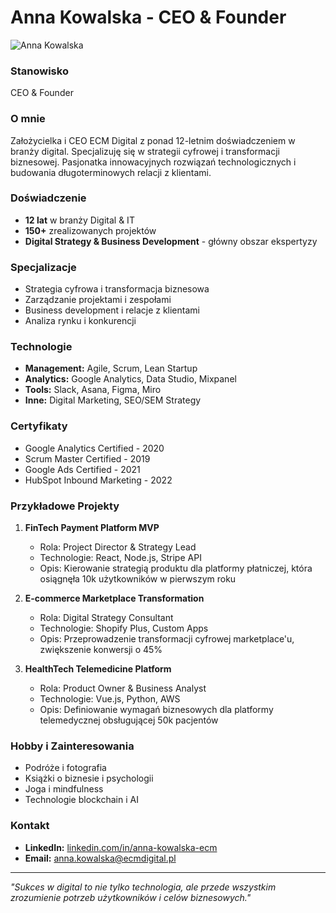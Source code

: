 # Anna Kowalska - CEO & Founder

![Anna Kowalska](./zdjecia/anna-kowalska.jpg)

### Stanowisko
CEO & Founder

### O mnie
Założycielka i CEO ECM Digital z ponad 12-letnim doświadczeniem w branży digital. Specjalizuję się w strategii cyfrowej i transformacji biznesowej. Pasjonatka innowacyjnych rozwiązań technologicznych i budowania długoterminowych relacji z klientami.

### Doświadczenie
- **12 lat** w branży Digital & IT
- **150+** zrealizowanych projektów
- **Digital Strategy & Business Development** - główny obszar ekspertyzy

### Specjalizacje
- Strategia cyfrowa i transformacja biznesowa
- Zarządzanie projektami i zespołami
- Business development i relacje z klientami
- Analiza rynku i konkurencji

### Technologie
- **Management:** Agile, Scrum, Lean Startup
- **Analytics:** Google Analytics, Data Studio, Mixpanel
- **Tools:** Slack, Asana, Figma, Miro
- **Inne:** Digital Marketing, SEO/SEM Strategy

### Certyfikaty
- Google Analytics Certified - 2020
- Scrum Master Certified - 2019
- Google Ads Certified - 2021
- HubSpot Inbound Marketing - 2022

### Przykładowe Projekty
1. **FinTech Payment Platform MVP**
   - Rola: Project Director & Strategy Lead
   - Technologie: React, Node.js, Stripe API
   - Opis: Kierowanie strategią produktu dla platformy płatniczej, która osiągnęła 10k użytkowników w pierwszym roku

2. **E-commerce Marketplace Transformation**
   - Rola: Digital Strategy Consultant
   - Technologie: Shopify Plus, Custom Apps
   - Opis: Przeprowadzenie transformacji cyfrowej marketplace'u, zwiększenie konwersji o 45%

3. **HealthTech Telemedicine Platform**
   - Rola: Product Owner & Business Analyst
   - Technologie: Vue.js, Python, AWS
   - Opis: Definiowanie wymagań biznesowych dla platformy telemedycznej obsługującej 50k pacjentów

### Hobby i Zainteresowania
- Podróże i fotografia
- Książki o biznesie i psychologii
- Joga i mindfulness
- Technologie blockchain i AI

### Kontakt
- **LinkedIn:** [linkedin.com/in/anna-kowalska-ecm](https://linkedin.com/in/anna-kowalska-ecm)
- **Email:** anna.kowalska@ecmdigital.pl

---

*"Sukces w digital to nie tylko technologia, ale przede wszystkim zrozumienie potrzeb użytkowników i celów biznesowych."*